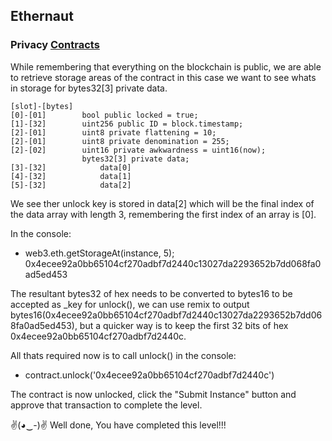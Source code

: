 ## Ethernaut 
### Privacy [Contracts](./12-Privacy/Privacy.sol)

While remembering that everything on the blockchain is public, we are able to retrieve storage areas of the contract in this case we want to see whats in storage for bytes32[3] private data.

```solidity
[slot]-[bytes]   
[0]-[01]        bool public locked = true;
[1]-[32]        uint256 public ID = block.timestamp;
[2]-[01]        uint8 private flattening = 10;
[2]-[01]        uint8 private denomination = 255;
[2]-[02]        uint16 private awkwardness = uint16(now);
                bytes32[3] private data;
[3]-[32]            data[0]
[4]-[32]            data[1]
[5]-[32]            data[2]       
```

We see ther unlock key is stored in data[2] which will be the final index of the data array with length 3, remembering the first index of an array is [0].

In the console:
- web3.eth.getStorageAt(instance, 5);
0x4ecee92a0bb65104cf270adbf7d2440c13027da2293652b7dd068fa0ad5ed453

The resultant bytes32 of hex needs to be converted to bytes16 to be accepted as _key for unlock(), we can use remix to output bytes16(0x4ecee92a0bb65104cf270adbf7d2440c13027da2293652b7dd068fa0ad5ed453), but a quicker way is to keep the first 32 bits of hex 0x4ecee92a0bb65104cf270adbf7d2440c.

All thats required now is to call unlock() in the console:
- contract.unlock('0x4ecee92a0bb65104cf270adbf7d2440c')

The contract is now unlocked, click the "Submit Instance" button and approve that transaction to complete the level.

✌(◕‿-)✌ Well done, You have completed this level!!!